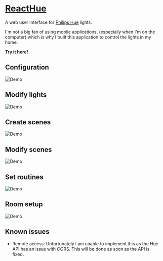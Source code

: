 # [ReactHue](http://naxulanth.github.io/reacthue/)

A web user interface for [Philips Hue](https://www2.meethue.com/en-us) lights.

I'm not a big fan of using mobile applications, (especially when I'm on the computer) which is why I built this application to control the lights in my home.

[**Try it here!**]()

## Configuration

![Demo]()

## Modify lights

![Demo]()

## Create scenes

![Demo]()

## Modify scenes

![Demo]()

## Set routines

![Demo]()

## Room setup

![Demo]()

## Known issues

- Remote access: Unfortunately I am unable to implement this as the Hue API has an issue with CORS. This will be done as soon as the API is fixed.

